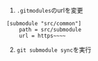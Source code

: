 1. `.gitmodules`のurlを変更  
```
[submodule "src/common"]
	path = src/submodule
	url = https~~~~
```

2. `git submodule sync`を実行